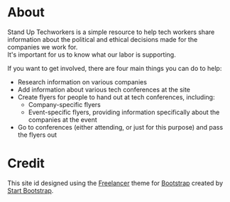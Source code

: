 # About

Stand Up Techworkers is a simple resource to help tech workers share information
about the political and ethical decisions made for the companies we work for.  
It's important for us to know what our labor is supporting.

If you want to get involved, there are four main things you can do to help:

* Research information on various companies
* Add information about various tech conferences at the site
* Create flyers for people to hand out at tech conferences, including:
    * Company-specific flyers
    * Event-specific flyers, providing information specifically about the companies
    at the event
* Go to conferences (either attending, or just for this purpose) and pass the flyers out

# Credit

This site id designed using the [Freelancer](http://startbootstrap.com/template-overviews/freelancer/)
theme for [Bootstrap](http://getbootstrap.com/) created by [Start Bootstrap](http://startbootstrap.com/).
